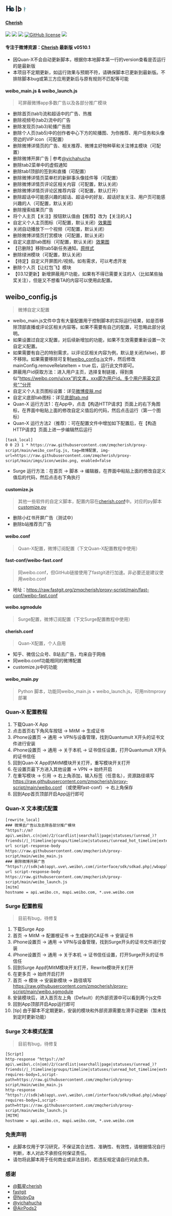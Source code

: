 ## <a href="https://t.me/Nan_nx"><img src="https://raw.githubusercontent.com/Nan-nx/Nan-nx/main/hello.gif" width="65px"/></a>

#### [Cherish](https://raw.githubusercontent.com/zmqcherish/proxy-script/main/weibo.conf)

<a href="https://github.com/Nan-nx/En"><img src='https://img.shields.io/badge/Quan_X-v2.0-brown'/></a> 
<a href="https://github.com/Nan-nx/Scriptable"><img src='https://img.shields.io/badge/Scriptable-v1.0-orange'/></a>
<a href="https://github.com/Nan-nx/Book"><img src='https://img.shields.io/badge/Book-v3.0-red'/></a> 
[![GitHub license](https://img.shields.io/github/license/Nan-nx/En.svg)](https://github.com/Nan-nx/En/blob/master/LICENSE) 
<a href="https://t.me/Nan_nx"><img src='https://img.shields.io/badge/By-Nan--nx-green'/></a>


#### 专注于微博资源：[Cherish](https://github.com/zmqcherish/proxy-script) 最新版 v0510.1
- 因Quan-X不会自动更新脚本，根据你本地脚本第一行的version查看是否运行的是最新版
- 本项目不定期更新，如运行效果与预期不符，请确保脚本已更新到最新版。不排除脚本bug或第三方应用更新后与原有规则不匹配等可能

#### weibo_main.js & weibo_launch.js
> 可屏蔽微博app多数广告以及各部分推广模块
- 删除首页(tab1)流和超话中的广告、热推
- 删除视频号(tab2)流中的广告
- 删除发现页(tab3)轮播广告图
- 删除个人页(tab5)中的创作者中心下方的轮播图、为你推荐、用户任务和头像旁边的VIP icon（可配置）
- 删除微博详情页的广告、相关推荐、微博主好物种草和关注博主模块（可配置）
- 删除微博开屏广告 | 参考[@yichahucha](https://github.com/yichahucha/surge/blob/master/wb_launch.js)
- 删除tab2菜单中的虚假通知
- 删除tab1顶部的签到和直播（可配置）
- 删除微博详情页菜单栏的新鲜事头像挂件等（可配置）
- 删除微博详情页评论区相关内容（可配置，默认关闭）
- 删除微博详情页评论区推荐内容（可配置，默认打开）
- 删除超话中可能感兴趣的超话、超话中的好友、超话好友关注、用户页可能感兴趣的人（可配置，默认关闭）
- 删除搜索结果页广告
- 将个人主页【关注】按钮默认值由【推荐】改为【关注的人】
- 自定义个人主页图标（可配置，默认关闭）[效果图](https://m.weibo.cn/2316757461/4693643559963746
)
- 关闭自动播放下一个视频（可配置，默认关闭）
- 删除微博详情页打赏模块（可配置，默认关闭）
- 自定义底部tab图标（可配置，默认关闭）[效果图](https://m.weibo.cn/2316757461/4695984200746208
)
- 【已删除】移除tab5新任务通知。[原样式](https://m.weibo.cn/2316757461/4696696879319087)
- 删除绿洲模块（可配置，默认关闭）
- 【待定】自定义开屏图片/视频。如有需求，可以考虑开发
- 删除个人页【让红包飞】模块
- 【03.12更新】新增屏蔽用户功能，如果有不得已需要关注的人（比如某些抽奖关注），但是又不想看TA的内容可以使用此配置。
## weibo_config.js
> 微博自定义配置
- weibo_main.js文件中含有大量配置用于控制脚本的实际运行结果，如是否移除顶部直播或评论区相关内容等。如果不需要有自己的配置，可忽略此部分说明。
- 如果设置过自定义配置，对后续新增加的功能，如果不生效需要重新设置一次自定义配置。
- 如果需要有自己的特别需求，以评论区相关内容为例，默认是关闭(false)，即不移除。如果需要移除可复制[weibo_config.js](https://github.com/zmqcherish/proxy-script/blob/main/weibo_config.js)文件，然后修改 mainConfig.removeRelateItem = true 后，运行此文件即可。
- 屏蔽用户id获取方法：进入用户主页，选择复制链接，得到类似“https://weibo.com/u/xxx”的文本，xxx即为用户id。多个用户用英文逗号“,”分开
- 自定义个人主页图标设置：详见[微博皮肤.md](https://github.com/zmqcherish/proxy-script/blob/main/微博皮肤.md)
- 自定义底部tab图标：详见[底部tab.md](https://github.com/zmqcherish/proxy-script/blob/main/底部tab.md)
- Quan-X 运行方法1：在App中，点击【构造HTTP请求】页面上的右下角图标，在界面中粘贴上面的修改自定义值后的代码，然后点击运行（第一个图标）
- Quan-X 运行方法2（推荐）：可在配置文件中增加如下配置后，在【构造HTTP请求】页面上进一步编辑然后运行
```properties
[task_local]
0 0 23 1 * https://raw.githubusercontent.com/zmqcherish/proxy-script/main/weibo_config.js, tag=微博配置, img-url=https://raw.githubusercontent.com/zmqcherish/proxy-script/main/imgs/icon/weibo.png, enabled=false
```
- Surge 运行方法：在首页 -> 脚本 -> 编辑器，在界面中粘贴上面的修改自定义值后的代码，然后点击右下角执行
#### customize.js
> 其他一些软件的自定义脚本，配置内容在[cherish.conf](https://github.com/zmqcherish/proxy-script/main/cherish.conf)中。对应的py脚本[customize.py](https://github.com/zmqcherish/proxy-script/main/customize.py)
- 删除小红书开屏广告（测试中）
- 删除b站推荐页广告
#### weibo.conf
> Quan-X配置，微博订阅配置（下文Quan-X配置教程中使用）
#### fast-conf/weibo-fast.conf
> 同weibo.conf，但GitHub链接使用了fastgit进行加速。非必要还是建议使用weibo.conf
- 地址：https://raw.fastgit.org/zmqcherish/proxy-script/main/fast-conf/weibo-fast.conf
#### weibo.sgmodule
> Surge配置，微博订阅配置（下文Surge配置教程中使用）
#### cherish.conf
> Quan-X配置，个人自用
- 知乎、微信公众号、B站去广告，均来自于网络
- 同weibo.conf功能相同的微博配置
- customize.js中的功能
#### weibo_main.py
> Python 脚本，功能同weibo_main.js + weibo_launch.js，可用mitmproxy部署
### Quan-X 配置教程
1. 下载Quan-X App
2. 点击首页右下角风车按钮 -> MitM -> 生成证书
3. iPhone设置页 -> 通用 -> VPN与设备管理，找到Quantumult X开头的证书文件进行安装
4. iPhone设置页 -> 通用 -> 关于本机 -> 证书信任设置，打开Quantumult X开头的证书信任
5. 回到Quan-X App的MitM模块开关打开，重写模块开关打开
6. 在设置页最下方进入其他设置 -> VPN -> 始终开启
7. 在重写模块 -> 引用 -> 右上角添加，输入标签（任意名），资源路径填写 https://raw.githubusercontent.com/zmqcherish/proxy-script/main/weibo.conf （或使用fast-conf）-> 右上角保存
8. 回到App首页顶部开启App运行即可


### Quan-X 文本模式配置
```properties
[rewrite_local]
### 微博去广告以及去除各部分推广模块
^https?://m?api\.weibo\.c(n|om)/2/(cardlist|searchall|page|statuses/(unread_)?friends(/|_)timeline|groups/timeline|statuses/(unread_hot_timeline|extend|video_mixtimeline)|profile/(me|statuses)|video/(community_tab|remind_info|tiny_stream_video_list)|checkin/show|\!/live/media_homelist|comments/build_comments|container/get_item|search/(finder|container_timeline)) url script-response-body https://raw.githubusercontent.com/zmqcherish/proxy-script/main/weibo_main.js
### 删除微博开屏广告
^https?://(sdk|wb)app\.uve\.weibo\.com(/interface/sdk/sdkad.php|/wbapplua/wbpullad.lua) url script-response-body https://raw.githubusercontent.com/zmqcherish/proxy-script/main/weibo_launch.js
[mitm]
hostname = api.weibo.cn, mapi.weibo.com, *.uve.weibo.com
```
### Surge 配置教程
> 目前有bug，待修复
1. 下载Surge App
2. 首页 -> MitM -> 配置根证书 -> 生成新的CA证书 -> 安装证书
3. iPhone设置页 -> 通用 -> VPN与设备管理，找到Surge开头的证书文件进行安装
4. iPhone设置页 -> 通用 -> 关于本机 -> 证书信任设置，打开Surge开头的证书信任
5. 回到Surge App的MitM模块开关打开，Rewrite模块开关打开
6. 在更多页 -> 始终开启打开
7. 首页 -> 模块 -> 安装新模块 -> 路径填写 https://raw.githubusercontent.com/zmqcherish/proxy-script/main/weibo.sgmodule
8. 安装模块后，进入首页左上角（Default）的外部资源中可以看到两个js文件
9. 回到App顶部开启App运行即可
10. [tip] 由于脚本不定期更新，安装的模块和外部资源需要左滑手动更新（暂未找到定时更新功能）
### Surge 文本模式配置
> 目前有bug，待修复
```properties
[Script]
http-response ^https?://m?api\.weibo\.c(n|om)/2/(cardlist|searchall|page|statuses/(unread_)?friends(/|_)timeline|groups/timeline|statuses/(unread_hot_timeline|extend|video_mixtimeline)|profile/(me|statuses)|video/(community_tab|remind_info|tiny_stream_video_list)|checkin/show|\!/live/media_homelist|comments/build_comments|container/get_item|search/(finder|container_timeline)) requires-body=1,script-path=https://raw.githubusercontent.com/zmqcherish/proxy-script/main/weibo_main.js
http-response ^https?://(sdk|wb)app\.uve\.weibo\.com(/interface/sdk/sdkad.php|/wbapplua/wbpullad.lua) requires-body=1,script-path=https://raw.githubusercontent.com/zmqcherish/proxy-script/main/weibo_launch.js
[MITM]
hostname = api.weibo.cn, mapi.weibo.com, *.uve.weibo.com
```

### 免责声明
- 此脚本仅用于学习研究，不保证其合法性、准确性、有效性，请根据情况自行判断，本人对此不承担任何保证责任。
- 请勿将此脚本用于任何商业或非法目的，若违反规定请自行对此负责。
### 感谢
- [@甄星cherish](https://weibo.com/zmqcherish)
- [fastgit](https://doc.fastgit.org/)
- [@NobyDa](https://github.com/NobyDa)
- [@yichahucha](https://github.com/yichahucha)
- [@AirPods2](https://weibo.com/u/5750747182)
